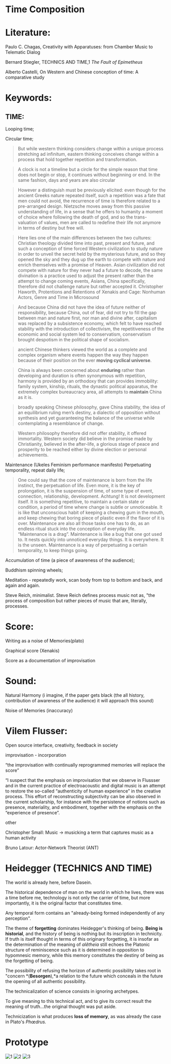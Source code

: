 # Time Composition

# Literature:

Paulo C. Chagas, Creativity with Apparatuses: from Chamber Music to Telematic Dialog

Bernard Stiegler, TECHNICS AND TIME,1 *The Fault of Epimetheus*

Alberto Castelli, On Western and Chinese conception of time: A comparative study

# Keywords:

## TIME:

Looping time; 

Circular time; 

>But while western thinking considers change within a unique process stretching ad infinitum, eastern thinking conceives change within a process that hold together repetition and transformation.

>A clock is not a timeline but a circle for the simple reason that time does not begin or stop, it continues without beginning or end. In the same fashion, days and years are also circular

>However a distinguish must be previously elicited: even though for the ancient Greeks nature repeated itself, such a repetition was a fate that men could not avoid, the recurrence of time is therefore related to a pre-arranged design. Nietzsche moves away from this passive understanding of life, in a sense that he offers to humanity a moment of choice where following the death of god, and so the trans-valuation of values, men are called to redefine their life not anymore in terms of destiny but free will.

>Here lies one of the main differences between the two cultures: Christian theology divided time into past, present and future, and such a conception of time forced Western civilization to study nature in order to unveil the secret held by the mysterious future, and so they opened the sky and they dug up the earth to compete with nature and enrich themselves with a promise of Heaven. Asian civilization did not compete with nature for they never had a future to decode, the same divination is a practice used to adjust the present rather than the attempt to change coming events, Asians, China specifically, therefore did not challenge nature but rather accepted it.
Christopher Haworth, Protentions and Retentions of Xenakis and Cage: Nonhuman Actors, Genre and Time in Microsound

>And because China did not have the idea of future neither of responsibility, because China, out of fear, did not try to fill the gap between man and nature first, nor man and divine after, capitalism was replaced by a subsistence economy, which felt to have reached stability with the introduction of collectivism, the repetitiveness of the economic and social system led to conservatism, conservatism brought despotism in the political shape of socialism.

>ancient Chinese thinkers viewed the world as a complete and complex organism where events happen the way they happen because of their position on the ever **moving cyclical universe**.

>China is always been concerned about **enduring** rather than developing and
duration is often synonymous with repetition, harmony is provided by an orthodoxy that can provides immobility: family system, kinship, rituals, the dynastic political apparatus, the extremely complex bureaucracy area, all attempts to **maintain** China as it is.

>broadly speaking Chinese philosophy, gave China stability, the idea of an equilibrium ruling men’s destiny, a dialectic of opposition without synthesis and yet guaranteeing the balance of the universe while contemplating a resemblance of change.

>Western philosophy therefore did not offer stability, it offered immortality. Western society did believe in the promise made by Christianity, believed in the after-life, a glorious stage of peace and prosperity to be reached either by divine election or personal achievements.


Maintenance (Ukeles Feminism performance manifesto) Perpetuating temporality, repeat daily life; 

>One could say that the core of maintenance is born from the life instinct, the perpetuation of life. Even more, it is the key of prolongation, it is the suspension of time, of some type of event, connection, relationship, development. Achtung! It is not development itself. It is something repetitive, to maintain a certain state or condition, a period of time where change is subtle or unnoticeable. It is like that unconscious habit of keeping a chewing gum in the mouth, and keep chewing that boring piece of plastic even if the flavor of it is over. Maintenance are also all those tasks one has to do, as an endless ritual stuck into the conception of everyday life. “Maintenance is a drag”. Maintenance is like a bug that one got used to. It nests quickly into unnoticed everyday things. It is everywhere. It is the unseen. Maintenance is a way of perpetuating a certain temporality, to keep things going.

Accumulation of time (a piece of awareness of the audience);

Buddhism spinning wheels;

Meditation - repeatedly work, scan body from top to bottom and back, and again and again.

Steve Reich, minimalist. Steve Reich defines process music not as, "the process of composition but rather pieces of music that are, literally, processes.

# Score:

Writing as a noise of Memories(plato)

Graphical score (Xenakis)

Score as a documentation of improvisation

# Sound:

Natural Harmony (i imagine, if the paper gets black (the all history, contribution of awareness of the audience) it will approach this sound)

Noise of Memories (inaccuracy)

# Vilem Flusser:

Open source interface, creativity, feedback in society

improvisation - incorporation

“the improvisation with continually reprogrammed memories will replace the score”

“I suspect that the emphasis on improvisation that we observe in Flussser and in the current practice of electroacoustic and digital music is an attempt to restore the so-called “authenticity of human experience” in the creative process. This effort of reconstructing subjectivity can be also observed in the current scholarship, for instance with the persistence of notions such as presence, materiality, and embodiment, together with the emphasis on the “experience of presence”.

other

Christopher Small: Music → musicking  a term that captures music as a human activity

Bruno Latour: Actor-Network Theorist (ANT)

# Heidegger (TECHNICS AND TIME)

The world is already here, before Dasein.

The historical dependence of man on the world in which he lives, there was a time before me, technology is not only the carrier of time, but more importantly, it is the original factor that constitutes time.

Any temporal form contains an "already-being formed independently of any perception".

The theme of **forgetting** dominates Heidegger's thinking of being. **Being is historial**, and the history of being is nothing but its inscription in technicity. If truth is itself thought in terms of this originary forgetting, it is insofar as the determination of the meaning of *alêtheia* still echoes the Platonic structure of reminiscence such as it is determined in opposition to hypomnesic memory, while this memory constitutes the destiny of being as the forgetting of being.

The possibility of refusing the horizon of authentic possibility takes root in "concern *(**Besorgen**),*a relation to the future which conceals in the future the opening of all authentic possibility. 

The technicalization of science consists in ignoring archetypes.

To give meaning to this technical act, and to give its correct result the meaning of truth...the original thought was put aside.

Technicization is what produces **loss of memory**, as was already the case in Plato's *Phœdrus.*

# Prototype
![1](https://user-images.githubusercontent.com/81091955/176518569-55ba3bca-c89c-48dd-855b-e9be9068369b.jpg)
![2](https://user-images.githubusercontent.com/81091955/176518585-9dc6bb10-ee6f-4d53-bc9c-abedb458d384.jpg)
![3](https://user-images.githubusercontent.com/81091955/176518604-09d3a850-8731-49a4-968d-8e004a3eb5bc.jpg)

